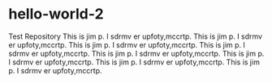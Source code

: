 # hello-world-2
Test Repository
This is jim p. I sdrmv er upfoty,mccrtp. This is jim p. I sdrmv er upfoty,mccrtp. This is jim p. I sdrmv er upfoty,mccrtp. This is jim p. I sdrmv er upfoty,mccrtp. This is jim p. I sdrmv er upfoty,mccrtp. This is jim p. I sdrmv er upfoty,mccrtp. This is jim p. I sdrmv er upfoty,mccrtp. This is jim p. I sdrmv er upfoty,mccrtp. 

